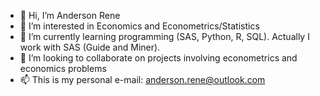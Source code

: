 - 👋 Hi, I’m Anderson Rene
- 👀 I’m interested in Economics and Econometrics/Statistics
- 🌱 I’m currently learning programming (SAS, Python, R, SQL). Actually I work with SAS (Guide and Miner).
- 💞️ I’m looking to collaborate on projects involving econometrics and economics problems
- 📫 This is my personal e-mail: anderson.rene@outlook.com

<!---
andersonrene/andersonrene is a ✨ special ✨ repository because its `README.md` (this file) appears on your GitHub profile.
You can click the Preview link to take a look at your changes.
--->
